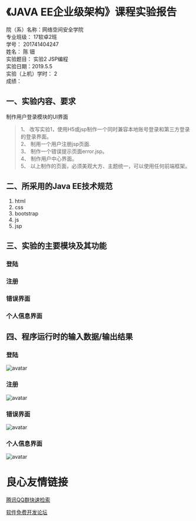 # 《JAVA EE企业级架构》课程实验报告
院（系）名称：网络空间安全学院  
专业班级： 17软卓2班  
学号： 201741404247    
姓名： 陈 钿     
实验题目：  实验2 JSP编程                          
实验日期：2019.5.5  
实验（上机）学时： 2  
成绩：

## 一、实验内容、要求
制作用户登录模块的UI界面
>1、	改写实验1，使用H5或jsp制作一个同时兼容本地账号登录和第三方登录的登录界面。  
 2、	制用一个用户注册jsp页面.  
 3、	制作一个错误提示页面error.jsp。  
 4、	制作用户中心界面。  
 5、	以上制作的页面，必须美观大方、主题统一，可以使用任何前端框架。  
>
## 二、所采用的Java EE技术规范
1. html
2. css
3. bootstrap
4. js
5. jsp

## 三、实验的主要模块及其功能
### 登陆
### 注册
### 错误界面
### 个人信息界面
## 四、程序运行时的输入数据/输出结果
### 登陆
![avatar](./img/1.png)
### 注册
![avatar](./img/2.jpg)
### 错误界面
![avatar](./img/4.jpg)
### 个人信息界面
![avatar](./img/3.jpg)

 # 良心友情链接

[腾讯QQ群快速检索](http://u.720life.cn/s/8cf73f7c)

[软件免费开发论坛](http://u.720life.cn/s/bbb01dc0)